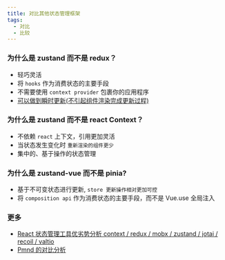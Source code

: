 ```yaml
---
title: 对比其他状态管理框架
tags:
  - 对比
  - 比较
---
```


### 为什么是 zustand 而不是 redux？
- 轻巧灵活
- 将 `hooks` 作为消费状态的主要手段
- 不需要使用 `context provider` 包裹你的应用程序
- [可以做到瞬时更新(不引起组件渲染完成更新过程)](/docs/advanced/transiend-updates)

### 为什么是 zustand 而不是 react Context？
- 不依赖 `react` 上下文，引用更加灵活
- 当状态发生变化时 `重新渲染的组件更少`
- 集中的、基于操作的状态管理

### 为什么是 zustand-vue 而不是 pinia?
- 基于不可变状态进行更新, `store 更新操作相对更加可控`
- 将 `composition api` 作为消费状态的主要手段，而不是 Vue.use 全局注入


### 更多
- [React 状态管理工具优劣势分析 context / redux / mobx / zustand / jotai / recoil / valtio](https://github.com/AwesomeDevin/blog/issues/81)
- [Pmnd 的对比分析](https://github.com/pmndrs/zustand/blob/main/docs/getting-started/comparison.md)